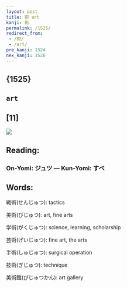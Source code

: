 ```yaml
---
layout: post
title: 術 art
kanji: 術
permalink: /1525/
redirect_from:
 - /術/
 - /art/
pre_kanji: 1524
nex_kanji: 1526
---
```


## {1525}

## `art`

## [11]

<div class="stroke"><img src="E8A193.png" /></div>

## Reading:

### On-Yomi: ジュツ &mdash; Kun-Yomi: すべ

## Words:

戦術(せんじゅつ): tactics

美術(びじゅつ): art, fine arts

学術(がくじゅつ): science, learning, scholarship

芸術(げいじゅつ): fine art, the arts

手術(しゅじゅつ): surgical operation

技術(ぎじゅつ): technique

美術館(びじゅつかん): art gallery
